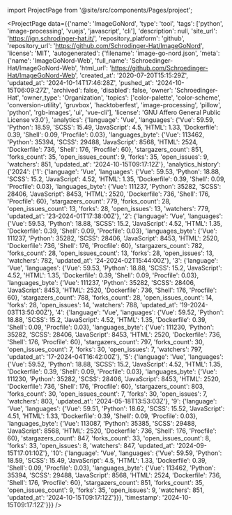 
import ProjectPage from '@site/src/components/Pages/project';

<ProjectPage
    data={{'name': 'ImageGoNord', 'type': 'tool', 'tags': ['python', 'image-processing', 'vuejs', 'javascript', 'cli'], 'description': null, 'site_url': 'https://ign.schrodinger-hat.it/', 'repository_platform': 'github', 'repository_url': 'https://github.com/Schrodinger-Hat/ImageGoNord', 'license': 'MIT', 'autogenerated': {'filename': 'image-go-nord.json', 'meta': {'name': 'ImageGoNord-Web', 'full_name': 'Schroedinger-Hat/ImageGoNord-Web', 'html_url': 'https://github.com/Schroedinger-Hat/ImageGoNord-Web', 'created_at': '2020-07-20T15:15:29Z', 'updated_at': '2024-10-14T17:46:28Z', 'pushed_at': '2024-10-15T06:09:27Z', 'archived': false, 'disabled': false, 'owner': 'Schroedinger-Hat', 'owner_type': 'Organization', 'topics': ['color-palette', 'color-scheme', 'conversion-utility', 'gruvbox', 'hacktoberfest', 'image-processing', 'pillow', 'python', 'rgb-images', 'ui', 'vue-cli'], 'license': 'GNU Affero General Public License v3.0'}, 'analytics': {'language': 'Vue', 'languages': {'Vue': 59.59, 'Python': 18.59, 'SCSS': 15.49, 'JavaScript': 4.5, 'HTML': 1.33, 'Dockerfile': 0.39, 'Shell': 0.09, 'Procfile': 0.03}, 'languages_byte': {'Vue': 113462, 'Python': 35394, 'SCSS': 29488, 'JavaScript': 8568, 'HTML': 2524, 'Dockerfile': 736, 'Shell': 176, 'Procfile': 60}, 'stargazers_count': 851, 'forks_count': 35, 'open_issues_count': 9, 'forks': 35, 'open_issues': 9, 'watchers': 851, 'updated_at': '2024-10-15T09:17:12Z'}, 'analytics_history': {'2024': {'1': {'language': 'Vue', 'languages': {'Vue': 59.53, 'Python': 18.88, 'SCSS': 15.2, 'JavaScript': 4.52, 'HTML': 1.35, 'Dockerfile': 0.39, 'Shell': 0.09, 'Procfile': 0.03}, 'languages_byte': {'Vue': 111237, 'Python': 35282, 'SCSS': 28406, 'JavaScript': 8453, 'HTML': 2520, 'Dockerfile': 736, 'Shell': 176, 'Procfile': 60}, 'stargazers_count': 779, 'forks_count': 28, 'open_issues_count': 13, 'forks': 28, 'open_issues': 13, 'watchers': 779, 'updated_at': '23-2024-01T17:38:00Z'}, '2': {'language': 'Vue', 'languages': {'Vue': 59.53, 'Python': 18.88, 'SCSS': 15.2, 'JavaScript': 4.52, 'HTML': 1.35, 'Dockerfile': 0.39, 'Shell': 0.09, 'Procfile': 0.03}, 'languages_byte': {'Vue': 111237, 'Python': 35282, 'SCSS': 28406, 'JavaScript': 8453, 'HTML': 2520, 'Dockerfile': 736, 'Shell': 176, 'Procfile': 60}, 'stargazers_count': 782, 'forks_count': 28, 'open_issues_count': 13, 'forks': 28, 'open_issues': 13, 'watchers': 782, 'updated_at': '24-2024-02T15:44:00Z'}, '3': {'language': 'Vue', 'languages': {'Vue': 59.53, 'Python': 18.88, 'SCSS': 15.2, 'JavaScript': 4.52, 'HTML': 1.35, 'Dockerfile': 0.39, 'Shell': 0.09, 'Procfile': 0.03}, 'languages_byte': {'Vue': 111237, 'Python': 35282, 'SCSS': 28406, 'JavaScript': 8453, 'HTML': 2520, 'Dockerfile': 736, 'Shell': 176, 'Procfile': 60}, 'stargazers_count': 788, 'forks_count': 28, 'open_issues_count': 14, 'forks': 28, 'open_issues': 14, 'watchers': 788, 'updated_at': '19-2024-03T13:50:00Z'}, '4': {'language': 'Vue', 'languages': {'Vue': 59.52, 'Python': 18.88, 'SCSS': 15.2, 'JavaScript': 4.52, 'HTML': 1.35, 'Dockerfile': 0.39, 'Shell': 0.09, 'Procfile': 0.03}, 'languages_byte': {'Vue': 111230, 'Python': 35282, 'SCSS': 28406, 'JavaScript': 8453, 'HTML': 2520, 'Dockerfile': 736, 'Shell': 176, 'Procfile': 60}, 'stargazers_count': 797, 'forks_count': 30, 'open_issues_count': 7, 'forks': 30, 'open_issues': 7, 'watchers': 797, 'updated_at': '17-2024-04T16:42:00Z'}, '5': {'language': 'Vue', 'languages': {'Vue': 59.52, 'Python': 18.88, 'SCSS': 15.2, 'JavaScript': 4.52, 'HTML': 1.35, 'Dockerfile': 0.39, 'Shell': 0.09, 'Procfile': 0.03}, 'languages_byte': {'Vue': 111230, 'Python': 35282, 'SCSS': 28406, 'JavaScript': 8453, 'HTML': 2520, 'Dockerfile': 736, 'Shell': 176, 'Procfile': 60}, 'stargazers_count': 803, 'forks_count': 30, 'open_issues_count': 7, 'forks': 30, 'open_issues': 7, 'watchers': 803, 'updated_at': '2024-05-18T13:53:03Z'}, '9': {'language': 'Vue', 'languages': {'Vue': 59.51, 'Python': 18.62, 'SCSS': 15.52, 'JavaScript': 4.51, 'HTML': 1.33, 'Dockerfile': 0.39, 'Shell': 0.09, 'Procfile': 0.03}, 'languages_byte': {'Vue': 113087, 'Python': 35385, 'SCSS': 29488, 'JavaScript': 8568, 'HTML': 2520, 'Dockerfile': 736, 'Shell': 176, 'Procfile': 60}, 'stargazers_count': 847, 'forks_count': 33, 'open_issues_count': 8, 'forks': 33, 'open_issues': 8, 'watchers': 847, 'updated_at': '2024-09-15T17:01:10Z'}, '10': {'language': 'Vue', 'languages': {'Vue': 59.59, 'Python': 18.59, 'SCSS': 15.49, 'JavaScript': 4.5, 'HTML': 1.33, 'Dockerfile': 0.39, 'Shell': 0.09, 'Procfile': 0.03}, 'languages_byte': {'Vue': 113462, 'Python': 35394, 'SCSS': 29488, 'JavaScript': 8568, 'HTML': 2524, 'Dockerfile': 736, 'Shell': 176, 'Procfile': 60}, 'stargazers_count': 851, 'forks_count': 35, 'open_issues_count': 9, 'forks': 35, 'open_issues': 9, 'watchers': 851, 'updated_at': '2024-10-15T09:17:12Z'}}}, 'timestamp': '2024-10-15T09:17:12Z'}}}
/>

